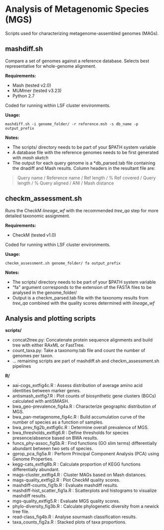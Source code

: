 Analysis of Metagenomic Species (MGS)
=====================================

Scripts used for characterizing metagenome-assembled genomes (MAGs).

## mashdiff.sh

Compare a set of genomes against a reference database. Selects best representative for whole-genome alignment.

<b>Requirements:</b>
* Mash (tested v2.0)
* MUMmer (tested v3.23)
* Python 2.7

Coded for running within LSF cluster environments. 

<b>Usage:</b> 
```
mashdiff.sh -i genome_folder/ -r reference.msh -s db_name -p output_prefix
```
<b>Notes:</b>
- The scripts/ directory needs to be part of your $PATH system variable
- A database file with the reference genomes needs to be first generated with <i>mash sketch</i>
- The output for each query genome is a \*db_parsed.tab file containing the dnadiff and Mash results. Column headers in the resultant file are: 
> Query name / Reference name / Ref length / % Ref covered / Query length / % Query aligned / ANI / Mash distance

## checkm_assessment.sh

Runs the CheckM <i>lineage_wf</i> with the recommended <i>tree_qa</i> step for more detailed taxonomic assignment.

<b>Requirements:</b>
* CheckM (tested v1.0)

Coded for running within LSF cluster environments. 

<b>Usage:</b>
```
checkm_assessment.sh genome_folder/ fa output_prefix
```
<b>Notes:</b>
- The scripts/ directory needs to be part of your $PATH system variable
- "fa" argument corresponds to the extension of the FASTA files to be analysed in the genome_folder/
- Output is a checkm_parsed.tab file with the taxonomy results from <i>tree_qa</i> combined with the quality scores determined with <i>lineage_wf</i>

## Analysis and plotting scripts

<b>scripts/</b>
* concat2tree.py: Concatenate protein sequence alignments and build tree with either RAxML or FastTree.
* count_taxa.py: Take a taxonomy.tab file and count the number of genomes per taxon.
* ... remaining scripts are part of mashdiff.sh and checkm_assessment.sh pipelines

<b>R/</b>
* aai-cogs_extfig4c.R : Assess distribution of average amino acid identities between marker genes.
* antismash_extfig7.R : Plot counts of biosynthetic gene clusters (BGCs) calculated with antiSMASH.
* bwa_geo-prevalence_fig4a.R : Characterize geographic distribution of MGS.
* bwa_pan-metagenome_fig4c.R : Build accumulation curve of the number of species as a function of samples.
* bwa_prev_fig2b_extfig6c.R : Determine overall prevalence of MGS.
* bwa_thresholds_extfig6.R : Define thresholds for species presence/absence based on BWA results.
* funcs_phy-assoc_fig5b.R : Find functions (GO slim terms) differentially abundant between two sets of species.
* gprop_pca_fig5a.R : Perform Principal Component Analysis (PCA) using Genome Properties.
* kegg-cats_extfig8b.R : Calculate proportion of KEGG functions differentially abundant.
* mags-cluster_extfig4.R : Cluster MAGs based on Mash distances.
* mags-quality_extfig2.R : Plot CheckM quality scores.
* mashdiff-counts_fig1b.R : Evaluate mashdiff results.
* mashdiff-hist_scatter_fig1a.R : Scatterplots and histograms to visualize mashdiff results.
* mgs-quality_extfig5.R : Evaluate MGS quality scores.
* phylo-diversity_fig3b.R : Calculate phylogenetic diversity from a newick tree file.
* read-class_fig4b.R : Analyse sourmash classification results.
* taxa_counts_fig2a.R : Stacked plots of taxa proportions.
